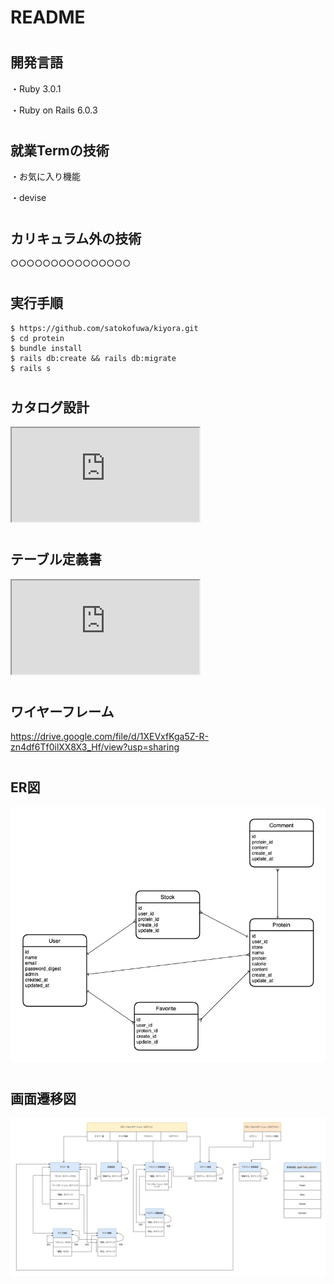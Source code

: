 <h1>README</h1>

# <h2>開発言語</h2>

・Ruby 3.0.1

・Ruby on Rails 6.0.3

# <h2>就業Termの技術</h2>

・お気に入り機能

・devise

# <h2>カリキュラム外の技術</h2>

○○○○○○○○○○○○○○○

# <h2>実行手順</h2>

    $ https://github.com/satokofuwa/kiyora.git
    $ cd protein
    $ bundle install
    $ rails db:create && rails db:migrate
    $ rails s

# <h2>カタログ設計</h2>

<iframe src="https://docs.google.com/spreadsheets/d/e/2PACX-1vTTlMGON6LaGpRdGYl2KZ2c-ifO6kte7baDK_GYa_9_vUrfDvsyDCbmi356jwxP19tgLG9HkOaOEGoD/pubhtml?widget=true&amp;headers=false"></iframe>

# <h2>テーブル定義書</h2>

<iframe src="https://docs.google.com/spreadsheets/d/e/2PACX-1vTTlMGON6LaGpRdGYl2KZ2c-ifO6kte7baDK_GYa_9_vUrfDvsyDCbmi356jwxP19tgLG9HkOaOEGoD/pubhtml?widget=true&amp;headers=false"></iframe>

# <h2>ワイヤーフレーム</h2>

https://drive.google.com/file/d/1XEVxfKga5Z-R-zn4df6Tf0ilXX8X3_Hf/view?usp=sharing

# <h2>ER図</h2>

<img src="06031.jpg">

# <h2>画面遷移図</h2>

<img src="06032.jpg">